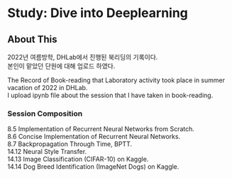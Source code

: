 # Study: Dive into Deeplearning
## About This
2022년 여름방학, DHLab에서 진행된 북리딩의 기록이다.  
본인이 맡았던 단원에 대해 업로드 하였다.  

The Record of Book-reading that Laboratory activity took place in summer vacation of 2022 in DHLab.  
I upload ipynb file about the session that I have taken in book-reading.  

### Session Composition
8.5 Implementation of Recurrent Neural Networks from Scratch.  
8.6 Concise Implementation of Recurrent Neural Networks.  
8.7 Backpropagation Through Time, BPTT.   
14.12 Neural Style Transfer.  
14.13 Image Classification (CIFAR-10) on Kaggle.  
14.14 Dog Breed Identification (ImageNet Dogs) on Kaggle. 
